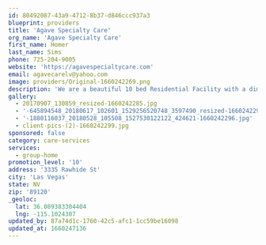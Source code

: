 ```yaml
---
id: 80492087-43a9-4712-8b37-d846ccc937a3
blueprint: providers
title: 'Agave Specialty Care'
org_name: 'Agave Specialty Care'
first_name: Homer
last_name: Sims
phone: 725-204-9005
website: 'https://agavespecialtycare.com'
email: agavecarelv@yahoo.com
image: providers/Original-1660242269.png
description: 'We are a beautiful 10 bed Residential Facility with a dimentia Rider. ASC is 6000 sq ft of luxury living with .5 acre of enjoyment space to explore with 24 hr care and attention.'
gallery:
  - 20170907_130859_resized-1660242285.jpg
  - '-645894548_20180617_102601_1529256520748_3597490_resized-1660242291.jpg'
  - '-1880116037_20180528_105508_1527530122122_424621-1660242296.jpg'
  - client-pics-(2)-1660242299.jpg
sponsored: false
category: care-services
services:
  - group-home
promotion_level: '10'
address: '3335 Rawhide St'
city: 'Las Vegas'
state: NV
zip: '89120'
_geoloc:
  lat: 36.089383304404
  lng: -115.1024307
updated_by: 87a74d1c-1760-42c5-afc1-1cc59be16098
updated_at: 1660247136
---
```

